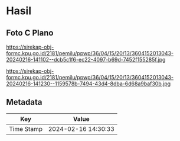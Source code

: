 # Hasil

## Foto C Plano

https://sirekap-obj-formc.kpu.go.id/2181/pemilu/ppwp/36/04/15/20/13/3604152013043-20240216-141102--dcb5c1f6-ec22-4097-b69d-7452f155285f.jpg

https://sirekap-obj-formc.kpu.go.id/2181/pemilu/ppwp/36/04/15/20/13/3604152013043-20240216-141230--1159578b-7494-43d4-8dba-6d68a9baf30b.jpg


## Metadata

| Key        | Value               |
| ---------- | ------------------- |
| Time Stamp | 2024-02-16 14:30:33 |



